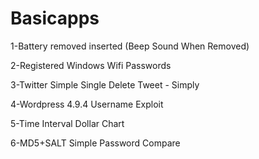 # Basicapps

1-Battery removed inserted (Beep Sound When Removed)

2-Registered Windows Wifi Passwords

3-Twitter Simple Single Delete Tweet - Simply

4-Wordpress 4.9.4 Username Exploit

5-Time Interval Dollar Chart

6-MD5+SALT Simple Password Compare
